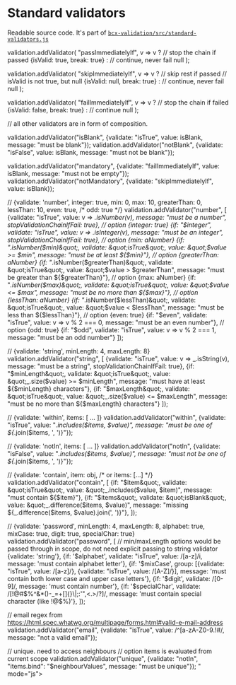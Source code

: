 # Standard validators

Readable source code. It's part of [`bcx-validation/src/standard-validators.js`](https://github.com/buttonwoodcx/bcx-validation/blob/master/src/standard-validators.js)

<div><code-viewer value="function isBlank(v) {
  if (_.isNull(v) || _.isUndefined(v) || _.isNaN(v)) return true;
  if (_.isString(v)) {
    if (_.trim(v).length === 0) return true;
  } else if (_.isArray(v) || _.isPlainObject(v)) {
    if (_.isEmpty(v)) return true;
  }
}

// Validators

// validators implemented in functions.

validation.addValidator(&quot;isTrue&quot;, v => v ? null : &quot;must be true&quot;);
validation.addValidator(&quot;isFalse&quot;, v => v ? &quot;must be false&quot; : null);

validation.addValidator(
  &quot;passImmediatelyIf&quot;,
  v => v ?
  // stop the chain if passed
  {isValid: true, break: true} :
  // continue, never fail
  null
);

validation.addValidator(
  &quot;skipImmediatelyIf&quot;,
  v => v ?
  // skip rest if passed
  // isValid is not true, but null
  {isValid: null, break: true} :
  // continue, never fail
  null
);

validation.addValidator(
  &quot;failImmediatelyIf&quot;,
  v => v ?
  // stop the chain if failed
  {isValid: false, break: true} :
  // continue
  null
);

// all other validators are in form of composition.

validation.addValidator(&quot;isBlank&quot;, {validate: &quot;isTrue&quot;, value: isBlank, message: &quot;must be blank&quot;});
validation.addValidator(&quot;notBlank&quot;, {validate: &quot;isFalse&quot;, value: isBlank, message: &quot;must not be blank&quot;});

validation.addValidator(&quot;mandatory&quot;, {validate: &quot;failImmediatelyIf&quot;, value: isBlank, message: &quot;must not be empty&quot;});
validation.addValidator(&quot;notMandatory&quot;, {validate: &quot;skipImmediatelyIf&quot;, value: isBlank});

// {validate: 'number', integer: true, min: 0, max: 10, greaterThan: 0, lessThan: 10, even: true, /* odd: true */}
validation.addValidator(&quot;number&quot;, [
  {validate: &quot;isTrue&quot;, value: v => _.isNumber(v), message: &quot;must be a number&quot;, stopValidationChainIfFail: true},
  // option {integer: true}
  {if: &quot;$integer&quot;, validate: &quot;isTrue&quot;, value: v => _.isInteger(v), message: &quot;must be an integer&quot;, stopValidationChainIfFail: true},
  // option {min: aNumber}
  {if: &quot;_.isNumber($min)&quot;, validate: &quot;isTrue&quot;, value: &quot;$value >= $min&quot;, message: &quot;must be at least ${$min}&quot;},
  // option {greaterThan: aNumber}
  {if: &quot;_.isNumber($greaterThan)&quot;, validate: &quot;isTrue&quot;, value: &quot;$value > $greaterThan&quot;, message: &quot;must be greater than ${$greaterThan}&quot;},
  // option {max: aNumber}
  {if: &quot;_.isNumber($max)&quot;, validate: &quot;isTrue&quot;, value: &quot;$value <= $max&quot;, message: &quot;must be no more than ${$max}&quot;},
  // option {lessThan: aNumber}
  {if: &quot;_.isNumber($lessThan)&quot;, validate: &quot;isTrue&quot;, value: &quot;$value < $lessThan&quot;, message: &quot;must be less than ${$lessThan}&quot;},
  // option {even: true}
  {if: &quot;$even&quot;, validate: &quot;isTrue&quot;, value: v => v % 2 === 0, message: &quot;must be an even number&quot;},
  // option {odd: true}
  {if: &quot;$odd&quot;, validate: &quot;isTrue&quot;, value: v => v % 2 === 1, message: &quot;must be an odd number&quot;}
]);

// {validate: 'string', minLength: 4, maxLength: 8}
validation.addValidator(&quot;string&quot;, [
  {validate: &quot;isTrue&quot;, value: v => _.isString(v), message: &quot;must be a string&quot;, stopValidationChainIfFail: true},
  {if: &quot;$minLength&quot;, validate: &quot;isTrue&quot;, value: &quot;_.size($value) >= $minLength&quot;, message: &quot;must have at least ${$minLength} characters&quot;},
  {if: &quot;$maxLength&quot;, validate: &quot;isTrue&quot;, value: &quot;_.size($value) <= $maxLength&quot;, message: &quot;must be no more than ${$maxLength} characters&quot;}
]);

// {validate: 'within', items: [ ... ]}
validation.addValidator(&quot;within&quot;, {validate: &quot;isTrue&quot;, value: &quot;_.includes($items, $value)&quot;, message: &quot;must be one of ${_.join($items, ', ')}&quot;});

// {validate: 'notIn', items: [ ... ]}
validation.addValidator(&quot;notIn&quot;, {validate: &quot;isFalse&quot;, value: &quot;_.includes($items, $value)&quot;, message: &quot;must not be one of ${_.join($items, ', ')}&quot;});

// {validate: 'contain', item: obj, /* or items: [...] */}
validation.addValidator(&quot;contain&quot;, [
  {if: &quot;$item&quot;, validate: &quot;isTrue&quot;, value: &quot;_.includes($value, $item)&quot;, message: &quot;must contain ${$item}&quot;},
  {if: &quot;$items&quot;, validate: &quot;isBlank&quot;, value: &quot;_.difference($items, $value)&quot;, message: &quot;missing ${_.difference($items, $value).join(', ')}&quot;},
]);

// {validate: 'password', minLength: 4, maxLength: 8, alphabet: true, mixCase: true, digit: true, specialChar: true}
validation.addValidator(&quot;password&quot;, [
  // min/maxLength options would be passed through in scope, do not need explicit passing to string validator
  {validate: 'string'},
  {if: '$alphabet', validate: &quot;isTrue&quot;, value: /[a-z]/i, message: 'must contain alphabet letter'},
  {if: '$mixCase', group: [{validate: &quot;isTrue&quot;, value: /[a-z]/}, {validate: &quot;isTrue&quot;, value: /[A-Z]/}], message: 'must contain both lower case and upper case letters'},
  {if: '$digit', validate: /[0-9]/, message: 'must contain number'},
  {if: '$specialChar', validate: /[!@#$%^&*()\-_=+\[\]{}\\|;:'&quot;,<.>\/?]/, message: 'must contain special character (like !@$%)'},
]);

// email regex from https://html.spec.whatwg.org/multipage/forms.html#valid-e-mail-address
validation.addValidator(&quot;email&quot;, {validate: &quot;isTrue&quot;, value: /^[a-zA-Z0-9.!#$%&'*+\/=?^_`{|}~-]+@[a-zA-Z0-9](?:[a-zA-Z0-9-]{0,61}[a-zA-Z0-9])?(?:\.[a-zA-Z0-9](?:[a-zA-Z0-9-]{0,61}[a-zA-Z0-9])?)*$/,
           message: &quot;not a valid email&quot;});

// unique. need to access neighbours
// option items is evaluated from current scope
validation.addValidator(&quot;unique&quot;, {validate: &quot;notIn&quot;, &quot;items.bind&quot;: &quot;$neighbourValues&quot;, message: &quot;must be unique&quot;});
" mode="js"></code-viewer></div>